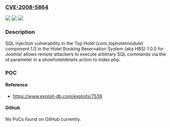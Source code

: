 ### [CVE-2008-5864](https://cve.mitre.org/cgi-bin/cvename.cgi?name=CVE-2008-5864)
![](https://img.shields.io/static/v1?label=Product&message=n%2Fa&color=blue)
![](https://img.shields.io/static/v1?label=Version&message=n%2Fa&color=blue)
![](https://img.shields.io/static/v1?label=Vulnerability&message=n%2Fa&color=brighgreen)

### Description

SQL injection vulnerability in the Top Hotel (com_tophotelmodule) component 1.0 in the Hotel Booking Reservation System (aka HBS) 1.0.0 for Joomla! allows remote attackers to execute arbitrary SQL commands via the id parameter in a showhoteldetails action to index.php.

### POC

#### Reference
- https://www.exploit-db.com/exploits/7539

#### Github
No PoCs found on GitHub currently.

